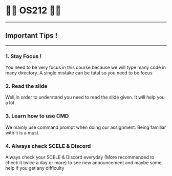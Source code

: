 # 👨‍💻 OS212 👨‍💻
---
## Important Tips !
---
### 1. Stay Focus !
You need to be very focus in this course because we will type many code in many directory. A single mistake can be fatal so you need to be focus

### 2. Read the slide
Well,In order to understand you need to read the slide given. It will help you a lot.

### 3. Learn how to use CMD
We mainly use command prompt when doing our assignment. Being familiar with it is a must.

### 4. Always check SCELE & Discord
Always check your SCELE & Discord everyday (More recommended to check it twice a day or more) to see new announcement and maybe some help if you get any difficulty 

